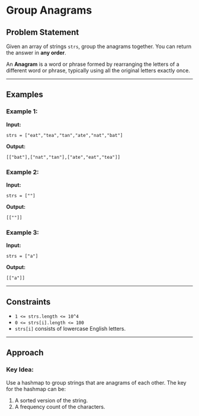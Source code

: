 # Group Anagrams

## Problem Statement
Given an array of strings `strs`, group the anagrams together. You can return the answer in **any order**.

An **Anagram** is a word or phrase formed by rearranging the letters of a different word or phrase, typically using all the original letters exactly once.

---

## Examples

### Example 1:
**Input:**
```
strs = ["eat","tea","tan","ate","nat","bat"]
```
**Output:**
```
[["bat"],["nat","tan"],["ate","eat","tea"]]
```

### Example 2:
**Input:**
```
strs = [""]
```
**Output:**
```
[[""]]
```

### Example 3:
**Input:**
```
strs = ["a"]
```
**Output:**
```
[["a"]]
```

---

## Constraints
- `1 <= strs.length <= 10^4`
- `0 <= strs[i].length <= 100`
- `strs[i]` consists of lowercase English letters.

---

## Approach
### Key Idea:
Use a hashmap to group strings that are anagrams of each other. The key for the hashmap can be:
1. A sorted version of the string.
2. A frequency count of the characters.
